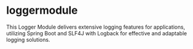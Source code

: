 # loggermodule
This Logger Module delivers extensive logging features for applications, utilizing Spring Boot and SLF4J with Logback for effective and adaptable logging solutions.
